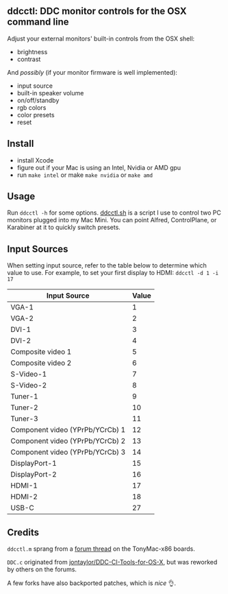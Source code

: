 ddcctl: DDC monitor controls for the OSX command line
----
Adjust your external monitors' built-in controls from the OSX shell:
* brightness
* contrast

And *possibly* (if your monitor firmware is well implemented):
* input source
* built-in speaker volume
* on/off/standby
* rgb colors
* color presets
* reset

Install
----
* install Xcode
* figure out if your Mac is using an Intel, Nvidia or AMD gpu
* run `make intel` or make `make nvidia` or `make amd`

Usage
----
Run `ddcctl -h` for some options.
[ddcctl.sh](/scripts/ddcctl.sh) is a script I use to control two PC monitors plugged into my Mac Mini.
You can point Alfred, ControlPlane, or Karabiner at it to quickly switch presets.

Input Sources
----
When setting input source, refer to the table below to determine which value to use. For example, to set your first display to HDMI: `ddcctl -d 1 -i 17`

| Input Source | Value        |
| ------------- |-------------|
| VGA-1 | 1 |
| VGA-2 | 2 |
| DVI-1 | 3 |
| DVI-2 | 4 |
| Composite video 1 | 5 |
| Composite video 2 | 6 |
| S-Video-1 | 7 |
| S-Video-2 | 8 |
| Tuner-1 | 9 |
| Tuner-2 | 10 |
| Tuner-3 | 11 |
| Component video (YPrPb/YCrCb) 1 | 12 |
| Component video (YPrPb/YCrCb) 2 | 13 |
| Component video (YPrPb/YCrCb) 3 | 14 |
| DisplayPort-1 | 15 |
| DisplayPort-2 | 16 |
| HDMI-1 | 17 |
| HDMI-2 | 18 |
| USB-C | 27 |

Credits
----
`ddcctl.m` sprang from a [forum thread](https://www.tonymacx86.com/threads/controlling-your-monitor-with-osx-ddc-panel.90077/page-6#post-795208) on the TonyMac-x86 boards.

`DDC.c` originated from [jontaylor/DDC-CI-Tools-for-OS-X](https://github.com/jontaylor/DDC-CI-Tools-for-OS-X), but was reworked by others on the forums.

A few forks have also backported patches, which is *nice* :ok_hand:.
